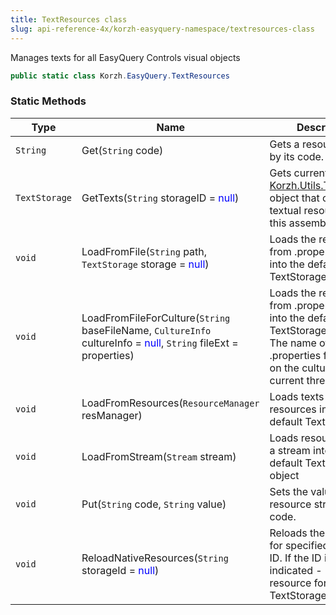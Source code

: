 ```yaml
---
title: TextResources class
slug: api-reference-4x/korzh-easyquery-namespace/textresources-class
---
```



Manages texts for all EasyQuery Controls visual objects
```csharp
public static class Korzh.EasyQuery.TextResources

```

### Static Methods

| Type | Name | Description | 
| --- | --- | --- | 
| `String` | Get(`String` code) | Gets a resource string by its code. | 
| `TextStorage` | GetTexts(`String` storageID = <span style='color: blue'>null</span>) | Gets current [Korzh.Utils.TextStorage](/api-reference-4x/korzh-utils-namespace/textstorage-class) object that contains textual resources for this assembly. | 
| `void` | LoadFromFile(`String` path, `TextStorage` storage = <span style='color: blue'>null</span>) | Loads the resources from .properties file into the default TextStorage object | 
| `void` | LoadFromFileForCulture(`String` baseFileName, `CultureInfo` cultureInfo = <span style='color: blue'>null</span>, `String` fileExt = properties) | Loads the resources from .properties file into the default TextStorage object. The name of the .properties file is based on the culture for current thread. | 
| `void` | LoadFromResources(`ResourceManager` resManager) | Loads texts from resources into the default TextStorage. | 
| `void` | LoadFromStream(`Stream` stream) | Loads resources from a stream into the default TextStorage object | 
| `void` | Put(`String` code, `String` value) | Sets the value of resource string by its code. | 
| `void` | ReloadNativeResources(`String` storageId = <span style='color: blue'>null</span>) | Reloads the resources for specified storage ID. If the ID is not indicated - load the resource for default TextStorage object |